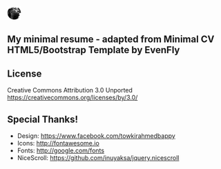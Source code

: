 <a href="http://dnzengou.github.io/cvstrap/"><img src="/img/favicon.png" alt="My minimal resume - adapted from  Minimal CV HTML5/Bootstrap Template by EvenFly"></a>

My minimal resume - adapted from  Minimal CV HTML5/Bootstrap Template by EvenFly
------------------------------------



License
------------------------------------
Creative Commons Attribution 3.0 Unported
https://creativecommons.org/licenses/by/3.0/


Special Thanks!
------------------------------------
- Design: https://www.facebook.com/towkirahmedbappy
- Icons: http://fontawesome.io
- Fonts: http://google.com/fonts
- NiceScroll: https://github.com/inuyaksa/jquery.nicescroll
